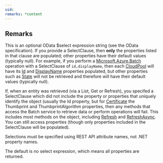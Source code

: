 ```yaml
---
uid: 
remarks: *content
---
```

## Remarks  
 This is an optional OData $select expression string             (see the OData specification).             If you provide a SelectClause, then **only** the properties listed in that clause are populated; other properties             have their default values (typically null).  For example, if you perform a [Microsoft.Azure.Batch](assetId:///N:Microsoft.Azure.Batch?qualifyHint=False&autoUpgrade=True) operation with a SelectClause of `id,displayName`, then each [CloudPool](assetId:///T:Microsoft.Azure.Batch.CloudPool?qualifyHint=False&autoUpgrade=True) will have its             [Id](assetId:///P:Microsoft.Azure.Batch.CloudPool.Id?qualifyHint=False&autoUpgrade=True) and [DisplayName](assetId:///P:Microsoft.Azure.Batch.CloudPool.DisplayName?qualifyHint=False&autoUpgrade=True) properties             populated, but other properties such as [State](assetId:///P:Microsoft.Azure.Batch.CloudPool.State?qualifyHint=False&autoUpgrade=True) will not be retrieved and therefore             will have their default values (typically null).  
  
 If, when an entity was retrieved (via a List, Get or Refresh), you specifed a SelectClause which did not include             the property or properties that uniquely identify the object             (usually the Id property, but for [Certificate](assetId:///T:Microsoft.Azure.Batch.Certificate?qualifyHint=False&autoUpgrade=True) the Thumbprint and ThumbprintAlgorithm properties,             then any methods that access the Batch service to retrieve data or perform operations will fail.             This includes most methods on the object, including [Refresh](assetId:///M:Microsoft.Azure.Batch.IRefreshable.Refresh(Microsoft.Azure.Batch.DetailLevel,System.Collections.Generic.IEnumerable{Microsoft.Azure.Batch.BatchClientBehavior})?qualifyHint=False&autoUpgrade=True) and [RefreshAsync](assetId:///M:Microsoft.Azure.Batch.IRefreshable.RefreshAsync(Microsoft.Azure.Batch.DetailLevel,System.Collections.Generic.IEnumerable{Microsoft.Azure.Batch.BatchClientBehavior},System.Threading.CancellationToken)?qualifyHint=False&autoUpgrade=True).             You can still access properties (though only properties included in the SelectClause will be populated).  
  
 Selections must be specified using REST API attribute names, not .NET property names.  
  
 The default is no select expression, which means all properties are returned.